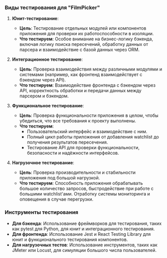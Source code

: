 ### Виды тестирования для "FilmPicker"

1. **Юнит-тестирование**:
   - **Цель**: Тестирование отдельных модулей или компонентов приложения для проверки их работоспособности в изоляции.
   - **Что тестируем**: Особое внимание на бизнес-логику бэкенда, включая логику поиска пересечений, обработку данных от парсера и взаимодействие с базой данных через ORM.

2. **Интеграционное тестирование**:
   - **Цель**: Проверка взаимодействия между различными модулями и системами (например, как фронтенд взаимодействует с бэкендом через API).
   - **Что тестируем**: Взаимодействие фронтенда с бэкендом через API, корректность обработки и передачи данных между парсером и бэкендом.

3. **Функциональное тестирование**:
   - **Цель**: Проверка функциональности приложения в целом, чтобы убедиться, что все требования к проекту выполнены.
   - **Что тестируем**:
     - Пользовательский интерфейс и взаимодействие с ним.
     - Полный цикл работы приложения от добавления watchlist до получения результатов пересечения.
     - Тестирование API для проверки функциональности, безопасности и надёжности интерфейсов.

5. **Нагрузочное тестирование**:
   - **Цель**: Проверка производительности и стабильности приложения под большой нагрузкой.
   - **Что тестируем**: Способность приложения обрабатывать большое количество запросов, быстродействие при работе с большими watchlist'ами. Отработку системы мониторинга и оповещения в случае перегрузки.

### Инструменты тестирования
- **Для бэкенда**: Использование фреймворков для тестирования, таких как pytest для Python, для юнит и интеграционного тестирования.
- **Для фронтенда**: Использование Jest и React Testing Library для юнит и функционального тестирования компонентов.
- **Для нагрузочных тестов**: Использование инструментов, таких как JMeter или Locust, для симуляции большого числа пользователей.